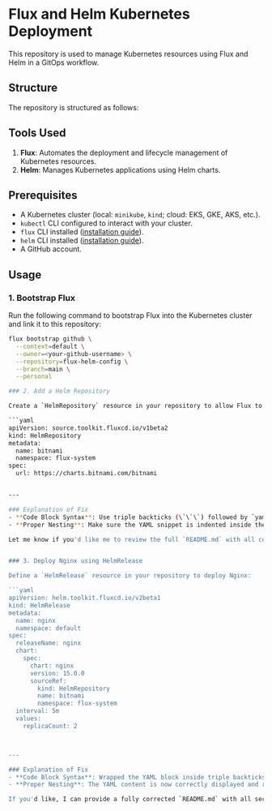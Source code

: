 # Flux and Helm Kubernetes Deployment

This repository is used to manage Kubernetes resources using Flux and Helm in a GitOps workflow.

## Structure

The repository is structured as follows:


## Tools Used
1. **Flux**: Automates the deployment and lifecycle management of Kubernetes resources.
2. **Helm**: Manages Kubernetes applications using Helm charts.

## Prerequisites
- A Kubernetes cluster (local: `minikube`, `kind`; cloud: EKS, GKE, AKS, etc.).
- `kubectl` CLI configured to interact with your cluster.
- `flux` CLI installed ([installation guide](https://fluxcd.io/docs/installation/)).
- `helm` CLI installed ([installation guide](https://helm.sh/docs/intro/install/)).
- A GitHub account.

## Usage

### 1. Bootstrap Flux
Run the following command to bootstrap Flux into the Kubernetes cluster and link it to this repository:
```bash
flux bootstrap github \
  --context=default \
  --owner=<your-github-username> \
  --repository=flux-helm-config \
  --branch=main \
  --personal

### 2. Add a Helm Repository

Create a `HelmRepository` resource in your repository to allow Flux to fetch charts:

```yaml
apiVersion: source.toolkit.fluxcd.io/v1beta2
kind: HelmRepository
metadata:
  name: bitnami
  namespace: flux-system
spec:
  url: https://charts.bitnami.com/bitnami


---

### Explanation of Fix
- **Code Block Syntax**: Use triple backticks (\`\`\`) followed by `yaml` to specify the language for syntax highlighting.
- **Proper Nesting**: Make sure the YAML snippet is indented inside the Markdown block.

Let me know if you'd like me to review the full `README.md` with all corrections applied!


### 3. Deploy Nginx using HelmRelease

Define a `HelmRelease` resource in your repository to deploy Nginx:

```yaml
apiVersion: helm.toolkit.fluxcd.io/v2beta1
kind: HelmRelease
metadata:
  name: nginx
  namespace: default
spec:
  releaseName: nginx
  chart:
    spec:
      chart: nginx
      version: 15.0.0
      sourceRef:
        kind: HelmRepository
        name: bitnami
        namespace: flux-system
  interval: 5m
  values:
    replicaCount: 2



---

### Explanation of Fix
- **Code Block Syntax**: Wrapped the YAML block inside triple backticks (\`\`\`) with `yaml` specified for syntax highlighting.
- **Proper Nesting**: The YAML content is now correctly displayed and readable in Markdown.

If you'd like, I can provide a fully corrected `README.md` with all sections reviewed and improved! Let me know!

